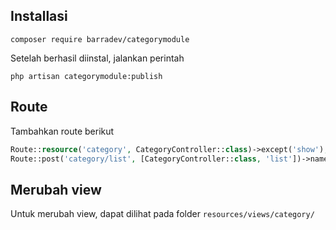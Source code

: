 ## Installasi
```
composer require barradev/categorymodule
```

Setelah berhasil diinstal, jalankan perintah

```
php artisan categorymodule:publish
```

## Route
Tambahkan route berikut
```php
Route::resource('category', CategoryController::class)->except('show');
Route::post('category/list', [CategoryController::class, 'list'])->name('list_categories');
```

## Merubah view
Untuk merubah view, dapat dilihat pada folder `resources/views/category/`
